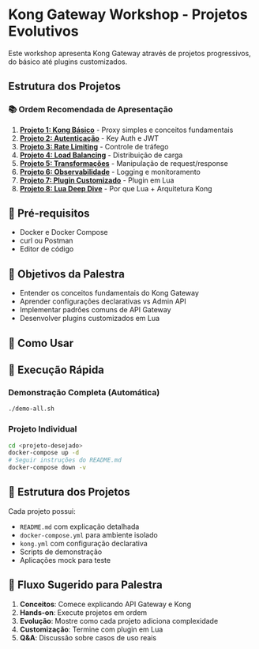 # Kong Gateway Workshop - Projetos Evolutivos

Este workshop apresenta Kong Gateway através de projetos progressivos, do básico até plugins customizados.

## Estrutura dos Projetos

### 📚 Ordem Recomendada de Apresentação

1. **[Projeto 1: Kong Básico](./01-basic-proxy/)** - Proxy simples e conceitos fundamentais
2. **[Projeto 2: Autenticação](./02-authentication/)** - Key Auth e JWT
3. **[Projeto 3: Rate Limiting](./03-rate-limiting/)** - Controle de tráfego
4. **[Projeto 4: Load Balancing](./04-load-balancing/)** - Distribuição de carga
5. **[Projeto 5: Transformações](./05-transformations/)** - Manipulação de request/response
6. **[Projeto 6: Observabilidade](./06-observability/)** - Logging e monitoramento
7. **[Projeto 7: Plugin Customizado](./07-custom-plugin/)** - Plugin em Lua
8. **[Projeto 8: Lua Deep Dive](./08-lua-deep-dive/)** - Por que Lua + Arquitetura Kong

## 🚀 Pré-requisitos

- Docker e Docker Compose
- curl ou Postman
- Editor de código

## 🎯 Objetivos da Palestra

- Entender os conceitos fundamentais do Kong Gateway
- Aprender configurações declarativas vs Admin API
- Implementar padrões comuns de API Gateway
- Desenvolver plugins customizados em Lua

## 📖 Como Usar

## 🚀 Execução Rápida

### Demonstração Completa (Automática)
```bash
./demo-all.sh
```

### Projeto Individual
```bash
cd <projeto-desejado>
docker-compose up -d
# Seguir instruções do README.md
docker-compose down -v
```

## 📁 Estrutura dos Projetos

Cada projeto possui:

- `README.md` com explicação detalhada
- `docker-compose.yml` para ambiente isolado  
- `kong.yml` com configuração declarativa
- Scripts de demonstração
- Aplicações mock para teste

## 🎯 Fluxo Sugerido para Palestra

1. **Conceitos**: Comece explicando API Gateway e Kong
2. **Hands-on**: Execute projetos em ordem
3. **Evolução**: Mostre como cada projeto adiciona complexidade
4. **Customização**: Termine com plugin em Lua
5. **Q&A**: Discussão sobre casos de uso reais
